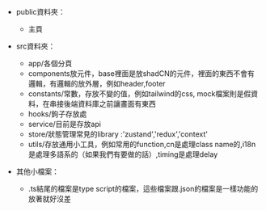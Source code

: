 - public資料夾：

  - 主頁

- src資料夾：

  - app/各個分頁
  - components放元件，base裡面是放shadCN的元件，裡面的東西不會有邏輯，有邏輯的放外層，例如header,footer
  - constants/常數，存放不變的值，例如tailwind的css, mock檔案則是假資料，在串接後端資料庫之前讓畫面有東西
  - hooks/鉤子存放處
  - service/目前是存放api
  - store/狀態管理常見的library :'zustand','redux','context'
  - utils/存放通用小工具，例如常用的function,cn是處理class name的,i18n是處理多語系的（如果我們有要做的話）,timing是處理delay

- 其他小檔案：
  - .ts結尾的檔案是type script的檔案，這些檔案跟.json的檔案是一樣功能的
    放著就好沒差
